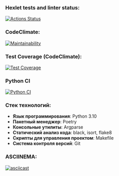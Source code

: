 ### Hexlet tests and linter status:
[![Actions Status](https://github.com/VictorVangeli/python-project-50/actions/workflows/hexlet-check.yml/badge.svg)](https://github.com/VictorVangeli/python-project-50/actions)

### CodeClimate:
[![Maintainability](https://api.codeclimate.com/v1/badges/8189bb4d83c61133881c/maintainability)](https://codeclimate.com/github/VictorVangeli/python-project-50/maintainability)

### Test Coverage (CodeClimate):
[![Test Coverage](https://api.codeclimate.com/v1/badges/8189bb4d83c61133881c/test_coverage)](https://codeclimate.com/github/VictorVangeli/python-project-50/test_coverage)

### Python CI
[![Python CI](https://github.com/VictorVangeli/python-project-50/actions/workflows/Python%20CI.yml/badge.svg)](https://github.com/VictorVangeli/python-project-50/actions/workflows/Python%20CI.yml)

### Стек технологий: 

- **Язык программирования**: Python 3.10
- **Пакетный менеджер**: Poetry
- **Консольные утилиты**: Argparse
- **Статический анализ кода**: black, isort, flake8
- **Скрипты для управления проектом**: Makefile
- **Система контроля версий**: Git

### ASCIINEMA:

[![asciicast](https://asciinema.org/a/qmMEfUKX5ZLN4LLC0tucXBptp.svg)](https://asciinema.org/a/qmMEfUKX5ZLN4LLC0tucXBptp)
